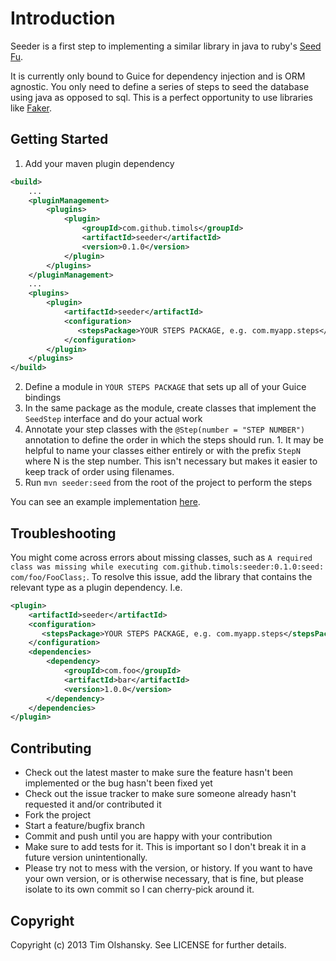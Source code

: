 # Introduction

Seeder is a first step to implementing a similar library in java to ruby's [Seed Fu](https://github.com/mbleigh/seed-fu).

It is currently only bound to Guice for dependency injection and is ORM agnostic. You only need to define a series of steps
to seed the database using java as opposed to sql. This is a perfect opportunity to use libraries like [Faker](https://github.com/DiUS/java-faker).

## Getting Started

  1. Add your maven plugin dependency
```xml
<build>
    ...
    <pluginManagement>
        <plugins>
            <plugin>
                <groupId>com.github.timols</groupId>
                <artifactId>seeder</artifactId>
                <version>0.1.0</version>
            </plugin>
        </plugins>
    </pluginManagement>
    ...
    <plugins>
        <plugin>
            <artifactId>seeder</artifactId>
            <configuration>
               <stepsPackage>YOUR STEPS PACKAGE, e.g. com.myapp.steps</stepsPackage>
            </configuration>
        </plugin>
    </plugins>
</build>
```

  2. Define a module in `YOUR STEPS PACKAGE` that sets up all of your Guice bindings
  3. In the same package as the module, create classes that implement the `SeedStep` interface and do your actual work
  4. Annotate your step classes with the `@Step(number = "STEP NUMBER")` annotation to define the order in which the steps should run.
    1. It may be helpful to name your classes either entirely or with the prefix `StepN` where N is the step number. This isn't necessary but makes it easier to keep track of order using filenames.
  5. Run `mvn seeder:seed` from the root of the project to perform the steps

You can see an example implementation [here](src/test/java/com/example).

## Troubleshooting

You might come across errors about missing classes, such as `A required class was missing while executing com.github.timols:seeder:0.1.0:seed: com/foo/FooClass;`. To resolve this issue, add
the library that contains the relevant type as a plugin dependency. I.e.

```xml
<plugin>
    <artifactId>seeder</artifactId>
    <configuration>
       <stepsPackage>YOUR STEPS PACKAGE, e.g. com.myapp.steps</stepsPackage>
    </configuration>
    <dependencies>
        <dependency>
            <groupId>com.foo</groupId>
            <artifactId>bar</artifactId>
            <version>1.0.0</version>
        </dependency>
    </dependencies>
</plugin>
```

## Contributing

* Check out the latest master to make sure the feature hasn't been implemented or the bug hasn't been fixed yet
* Check out the issue tracker to make sure someone already hasn't requested it and/or contributed it
* Fork the project
* Start a feature/bugfix branch
* Commit and push until you are happy with your contribution
* Make sure to add tests for it. This is important so I don't break it in a future version unintentionally.
* Please try not to mess with the version, or history. If you want to have your own version, or is otherwise necessary, that is fine,
  but please isolate to its own commit so I can cherry-pick around it.

## Copyright

Copyright (c) 2013 Tim Olshansky. See LICENSE for further details.
